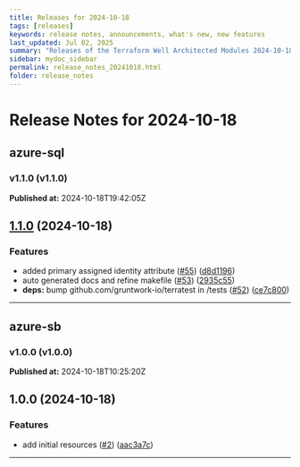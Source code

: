 ```yaml
---
title: Releases for 2024-10-18
tags: [releases]
keywords: release notes, announcements, what's new, new features
last_updated: Jul 02, 2025
summary: "Releases of the Terraform Well Architected Modules 2024-10-18"
sidebar: mydoc_sidebar
permalink: release_notes_20241018.html
folder: release_notes
---
```


# Release Notes for 2024-10-18

## azure-sql
### v1.1.0 (v1.1.0)
**Published at:** 2024-10-18T19:42:05Z

## [1.1.0](https://github.com/CloudNationHQ/terraform-azure-sql/compare/v1.0.0...v1.1.0) (2024-10-18)


### Features

* added primary assigned identity attribute ([#55](https://github.com/CloudNationHQ/terraform-azure-sql/issues/55)) ([d8d1196](https://github.com/CloudNationHQ/terraform-azure-sql/commit/d8d1196c9b9194ba4883eb3c90f229d3fae03182))
* auto generated docs and refine makefile ([#53](https://github.com/CloudNationHQ/terraform-azure-sql/issues/53)) ([2935c55](https://github.com/CloudNationHQ/terraform-azure-sql/commit/2935c55a8c0201b6ba88a9c49690af44b2aabf16))
* **deps:** bump github.com/gruntwork-io/terratest in /tests ([#52](https://github.com/CloudNationHQ/terraform-azure-sql/issues/52)) ([ce7c800](https://github.com/CloudNationHQ/terraform-azure-sql/commit/ce7c80081c423c25bf56cdefc1b491ab742bd681))

---

## azure-sb
### v1.0.0 (v1.0.0)
**Published at:** 2024-10-18T10:25:20Z

## 1.0.0 (2024-10-18)


### Features

* add initial resources ([#2](https://github.com/CloudNationHQ/terraform-azure-sb/issues/2)) ([aac3a7c](https://github.com/CloudNationHQ/terraform-azure-sb/commit/aac3a7c1c40c7b8f2b2da9ed3419bf3e879c1724))

---

